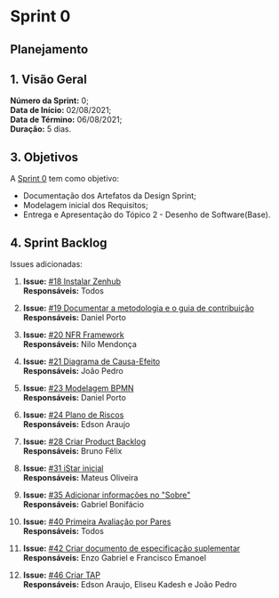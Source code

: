# Sprint 0

## Planejamento 

## 1. Visão Geral
**Número da Sprint:** 0;<br>
**Data de Início:** 02/08/2021;<br>
**Data de Término:** 06/08/2021;<br>
**Duração:** 5 dias.<br>


## 3. Objetivos
A [Sprint 0](https://github.com/UnBArqDsw2021-1/2021.1_G6_Curumim/milestone/2) tem como objetivo:

- Documentação dos Artefatos da Design Sprint;<br>
- Modelagem inicial dos Requisitos;<br>
- Entrega e Apresentação do Tópico 2 - Desenho de Software(Base).


## 4. Sprint Backlog
Issues adicionadas: 

1. **Issue:** [#18 Instalar Zenhub](https://github.com/UnBArqDsw2021-1/2021.1_G6_Curumim/issues/18)<br>
**Responsáveis:** Todos<br>

2. **Issue:** [#19 Documentar a metodologia e o guia de contribuição](https://github.com/UnBArqDsw2021-1/2021.1_G6_Curumim/issues/19)<br> 
**Responsáveis:** Daniel Porto<br>

3. **Issue:** [#20 NFR Framework](https://github.com/UnBArqDsw2021-1/2021.1_G6_Curumim/issues/20)<br>
**Responsáveis:** Nilo Mendonça<br>

4. **Issue:** [#21 Diagrama de Causa-Efeito](https://github.com/UnBArqDsw2021-1/2021.1_G6_Curumim/issues/21)<br>
**Responsáveis:** João Pedro<br>

5. **Issue:** [#23 Modelagem BPMN](https://github.com/UnBArqDsw2021-1/2021.1_G6_Curumim/issues/23)<br>
**Responsáveis:** Daniel Porto<br>

6. **Issue:** [#24 Plano de Riscos](https://github.com/UnBArqDsw2021-1/2021.1_G6_Curumim/issues/24)<br>
**Responsáveis:** Edson Araujo<br>

7. **Issue:** [#28 Criar Product Backlog](https://github.com/UnBArqDsw2021-1/2021.1_G6_Curumim/issues/28)<br>
**Responsáveis:** Bruno Félix<br>

8. **Issue:** [#31 iStar inicial](https://github.com/UnBArqDsw2021-1/2021.1_G6_Curumim/issues/31)<br>
**Responsáveis:** Mateus Oliveira<br>

9. **Issue:** [#35 Adicionar informações no "Sobre"](https://github.com/UnBArqDsw2021-1/2021.1_G6_Curumim/issues/35)<br>
**Responsáveis:** Gabriel Bonifácio<br>

10. **Issue:** [#40 Primeira Avaliação por Pares](https://github.com/UnBArqDsw2021-1/2021.1_G6_Curumim/issues/40)<br>
**Responsáveis:** Todos<br>

11. **Issue:** [#42 Criar documento de especificação suplementar](https://github.com/UnBArqDsw2021-1/2021.1_G6_Curumim/issues/42)<br>
**Responsáveis:** Enzo Gabriel e Francisco Emanoel<br>

12. **Issue:** [#46 Criar TAP](https://github.com/UnBArqDsw2021-1/2021.1_G6_Curumim/issues/46)<br>
**Responsáveis:** Edson Araujo, Eliseu Kadesh e João Pedro<br>
